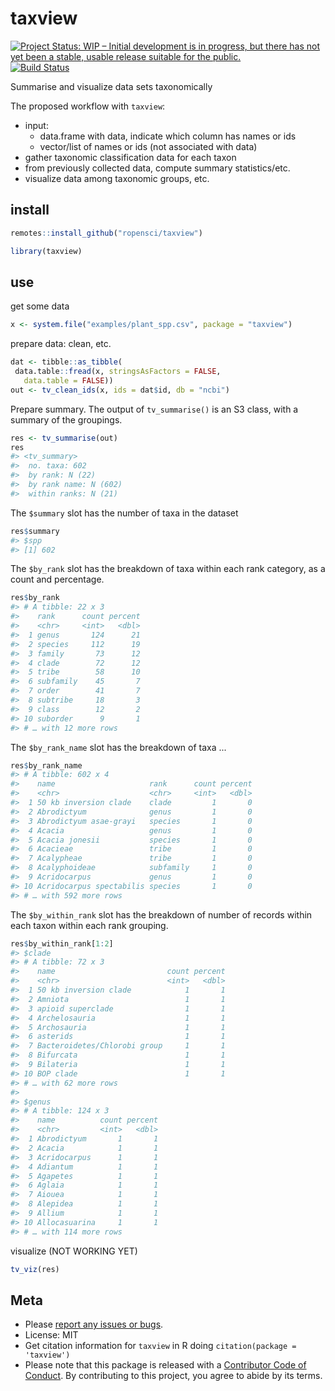 taxview
=======



[![Project Status: WIP – Initial development is in progress, but there has not yet been a stable, usable release suitable for the public.](http://www.repostatus.org/badges/latest/wip.svg)](http://www.repostatus.org/#wip)
[![Build Status](https://travis-ci.org/ropensci/taxview.svg?branch=master)](https://travis-ci.org/ropensci/taxview)

Summarise and visualize data sets taxonomically

The proposed workflow with `taxview`:

- input:
  - data.frame with data, indicate which column has names or ids
  - vector/list of names or ids (not associated with data)
- gather taxonomic classification data for each taxon
- from previously collected data, compute summary statistics/etc.
- visualize data among taxonomic groups, etc.

## install


```r
remotes::install_github("ropensci/taxview")
```


```r
library(taxview)
```

## use

get some data


```r
x <- system.file("examples/plant_spp.csv", package = "taxview")
```

prepare data: clean, etc.


```r
dat <- tibble::as_tibble(
 data.table::fread(x, stringsAsFactors = FALSE, 
   data.table = FALSE))
out <- tv_clean_ids(x, ids = dat$id, db = "ncbi")
```

Prepare summary. The output of `tv_summarise()` is an S3 class, with a summary of the groupings.


```r
res <- tv_summarise(out)
res
#> <tv_summary>
#>  no. taxa: 602
#>  by rank: N (22)
#>  by rank name: N (602)
#>  within ranks: N (21)
```

The `$summary` slot has the number of taxa in the dataset


```r
res$summary
#> $spp
#> [1] 602
```

The `$by_rank` slot has the breakdown of taxa within each rank category, as a count and percentage.


```r
res$by_rank
#> # A tibble: 22 x 3
#>    rank      count percent
#>    <chr>     <int>   <dbl>
#>  1 genus       124      21
#>  2 species     112      19
#>  3 family       73      12
#>  4 clade        72      12
#>  5 tribe        58      10
#>  6 subfamily    45       7
#>  7 order        41       7
#>  8 subtribe     18       3
#>  9 class        12       2
#> 10 suborder      9       1
#> # … with 12 more rows
```

The `$by_rank_name` slot has the breakdown of taxa ...


```r
res$by_rank_name
#> # A tibble: 602 x 4
#>    name                     rank      count percent
#>    <chr>                    <chr>     <int>   <dbl>
#>  1 50 kb inversion clade    clade         1       0
#>  2 Abrodictyum              genus         1       0
#>  3 Abrodictyum asae-grayi   species       1       0
#>  4 Acacia                   genus         1       0
#>  5 Acacia jonesii           species       1       0
#>  6 Acacieae                 tribe         1       0
#>  7 Acalypheae               tribe         1       0
#>  8 Acalyphoideae            subfamily     1       0
#>  9 Acridocarpus             genus         1       0
#> 10 Acridocarpus spectabilis species       1       0
#> # … with 592 more rows
```

The `$by_within_rank` slot has the breakdown of number of records within each taxon within each rank grouping.


```r
res$by_within_rank[1:2]
#> $clade
#> # A tibble: 72 x 3
#>    name                         count percent
#>    <chr>                        <int>   <dbl>
#>  1 50 kb inversion clade            1       1
#>  2 Amniota                          1       1
#>  3 apioid superclade                1       1
#>  4 Archelosauria                    1       1
#>  5 Archosauria                      1       1
#>  6 asterids                         1       1
#>  7 Bacteroidetes/Chlorobi group     1       1
#>  8 Bifurcata                        1       1
#>  9 Bilateria                        1       1
#> 10 BOP clade                        1       1
#> # … with 62 more rows
#> 
#> $genus
#> # A tibble: 124 x 3
#>    name          count percent
#>    <chr>         <int>   <dbl>
#>  1 Abrodictyum       1       1
#>  2 Acacia            1       1
#>  3 Acridocarpus      1       1
#>  4 Adiantum          1       1
#>  5 Agapetes          1       1
#>  6 Aglaia            1       1
#>  7 Aiouea            1       1
#>  8 Alepidea          1       1
#>  9 Allium            1       1
#> 10 Allocasuarina     1       1
#> # … with 114 more rows
```

visualize (NOT WORKING YET)


```r
tv_viz(res)
```

## Meta

* Please [report any issues or bugs](https://github.com/ropensci/taxview/issues).
* License: MIT
* Get citation information for `taxview` in R doing `citation(package = 'taxview')`
* Please note that this package is released with a [Contributor Code of Conduct](https://ropensci.org/code-of-conduct/). By contributing to this project, you agree to abide by its terms.

